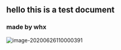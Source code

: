 ## hello this is a test document

### made by whx

![image-20200626110000391](/Users/wang/Desktop/codefile/Test/image-20200626110000391.png)

